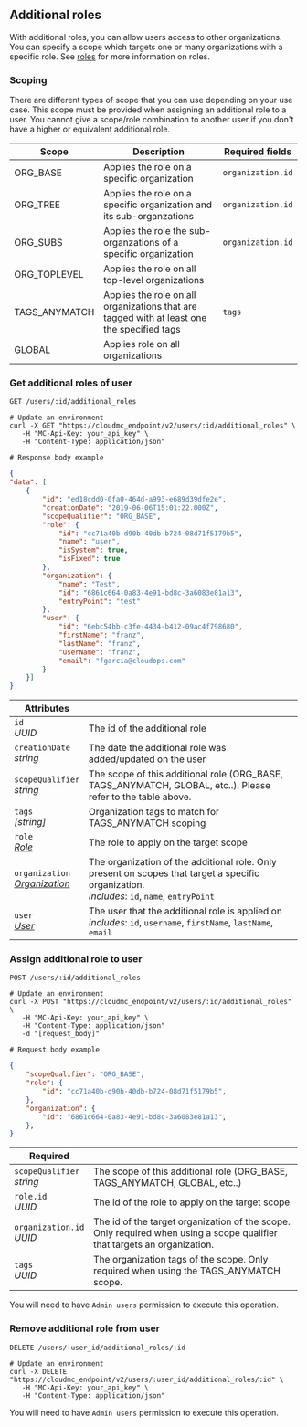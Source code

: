 ## Additional roles

With additional roles, you can allow users access to other organizations. You can specify a scope which targets one or many organizations with a specific role. See [roles](#administration-roles) for more information on roles.

### Scoping

There are different types of scope that you can use depending on your use case. This scope must be provided when assigning an additional role to a user. You cannot give a scope/role combination to another user if you don't have a higher or equivalent additional role.

Scope | Description | Required fields
---------- | ----------- | -----------
ORG_BASE | Applies the role on a specific organization | `organization.id`
ORG_TREE | Applies the role on a specific organization and its sub-organzations | `organization.id`
ORG_SUBS | Applies the role the sub-organzations of a specific organization | `organization.id`
ORG_TOPLEVEL | Applies the role on all top-level organizations | &nbsp;
TAGS_ANYMATCH | Applies the role on all organizations that are tagged with at least one the specified tags | `tags`
GLOBAL | Applies role on all organizations | &nbsp;

### Get additional roles of user

`GET /users/:id/additional_roles`

```shell
# Update an environment
curl -X GET "https://cloudmc_endpoint/v2/users/:id/additional_roles" \
   -H "MC-Api-Key: your_api_key" \
   -H "Content-Type: application/json"

# Response body example
```
```json
{
"data": [
    {
        "id": "ed18cdd0-0fa0-464d-a993-e689d39dfe2e",
        "creationDate": "2019-06-06T15:01:22.000Z",
        "scopeQualifier": "ORG_BASE",
        "role": {
            "id": "cc71a40b-d90b-40db-b724-08d71f5179b5",
            "name": "user",
            "isSystem": true,
            "isFixed": true
        },
        "organization": {
            "name": "Test",
            "id": "6861c664-0a83-4e91-bd8c-3a6083e81a13",
            "entryPoint": "test"
        },
        "user": {
            "id": "6ebc54bb-c3fe-4434-b412-09ac4f798680",
            "firstName": "franz",
            "lastName": "franz",
            "userName": "franz",
            "email": "fgarcia@cloudops.com"
        }
    }]
}
```

Attributes | &nbsp;
---------- | -----------
`id`<br/>*UUID* | The id of the additional role
`creationDate`<br/>*string* | The date the additional role was added/updated on the user
`scopeQualifier`<br/>*string* | The scope of this additional role (ORG_BASE, TAGS_ANYMATCH, GLOBAL, etc..). Please refer to the table above.
`tags`<br/>*[string]* | Organization tags to match for TAGS_ANYMATCH scoping
`role`<br/>*[Role](#administration-roles)* | The role to apply on the target scope
`organization`<br/>*[Organization](#administration-organizations)* | The organization of the additional role. Only present on scopes that target a specific organization.<br/>*includes*: `id`, `name`, `entryPoint`
`user`<br/>*[User](#administration-users)* | The user that the additional role is applied on<br/>*includes*: `id`, `username`, `firstName`, `lastName`, `email`


### Assign additional role to user

`POST /users/:id/additional_roles`

```shell
# Update an environment
curl -X POST "https://cloudmc_endpoint/v2/users/:id/additional_roles" \
   -H "MC-Api-Key: your_api_key" \
   -H "Content-Type: application/json"
   -d "[request_body]"

# Request body example
```
```json
{
    "scopeQualifier": "ORG_BASE",
    "role": {
        "id": "cc71a40b-d90b-40db-b724-08d71f5179b5",
    },
    "organization": {
        "id": "6861c664-0a83-4e91-bd8c-3a6083e81a13",
    },
}
```

Required | &nbsp;
---------- | -----------
`scopeQualifier`<br/>*string* | The scope of this additional role (ORG_BASE, TAGS_ANYMATCH, GLOBAL, etc..)
`role.id`<br/>*UUID* | The id of the role to apply on the target scope
`organization.id`<br/>*UUID* | The id of the target organization of the scope. Only required when using a scope qualifier that targets an organization.
`tags`<br/>*UUID* | The organization tags of the scope. Only required when using the TAGS_ANYMATCH scope.

You will need to have `Admin users` permission to execute this operation.

### Remove additional role from user
`DELETE /users/:user_id/additional_roles/:id`

```shell
# Update an environment
curl -X DELETE "https://cloudmc_endpoint/v2/users/:user_id/additional_roles/:id" \
   -H "MC-Api-Key: your_api_key" \
   -H "Content-Type: application/json"

```

You will need to have `Admin users` permission to execute this operation.
